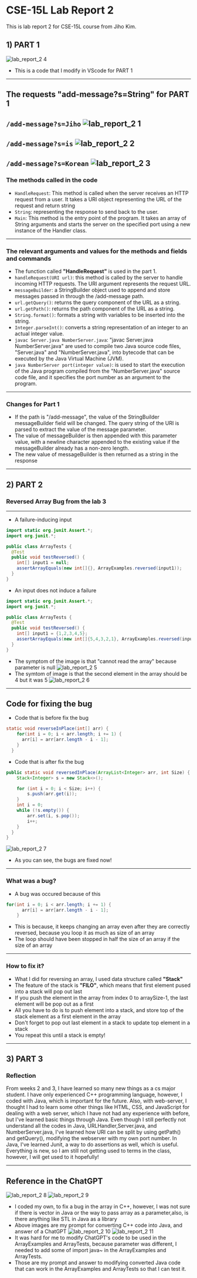 # CSE-15L Lab Report 2
This is lab report 2 for CSE-15L course from Jiho Kim.
## 1) PART 1
![lab_report_2 4](https://user-images.githubusercontent.com/129816454/233743743-c036a90f-0e5a-4103-b29d-6ec3fefd925b.png)
* This is a code that I modify in VScode for PART 1
---
## The requests "add-message?s=String" for PART 1
 `/add-message?s=Jiho`
![lab_report_2 1](https://user-images.githubusercontent.com/129816454/233746955-bfa94262-b81d-4291-9acd-ce2c81dcdf75.png)    
---
  `/add-message?s=is`
![lab_report_2 2](https://user-images.githubusercontent.com/129816454/233747190-1ca335ea-396e-4c00-93bc-524772227c68.png)     
--- 
  `/add-message?s=Korean`
![lab_report_2 3](https://user-images.githubusercontent.com/129816454/233747363-ce236fb2-86fc-4e49-a84d-c156cb0181d5.png)    
---
### The methods called in the code
* `HandleRequest`: This method is called when the server receives an HTTP request from a user. It takes a URI object representing the URL of the request and return string    
* `String`: representing the response to send back to the user.
* `Main`: This method is the entry point of the program. It takes an array of String arguments and starts the server on the specified port using a new instance of the Handler class.
---
### The relevant arguments and values for the methods and fields and commands
* The function called **"HandleRequest"** is used in the part 1.
* `handleRequest(URI url)`: this method is called by the server to handle incoming HTTP requests. The URI argument represents the request URL. 
* `messageBuilder`: a StringBuilder object used to append and store messages passed in through the /add-message path.
* `url.getQuery()`: returns the query component of the URL as a string.
* `url.getPath()`: returns the path component of the URL as a string.
* `String.format()`: formats a string with variables to be inserted into the string.
* `Integer.parseInt()`: converts a string representation of an integer to an actual integer value.
* `javac Server.java NumberServer.java`: "javac Server.java NumberServer.java" are used to compile two Java source code files, "Server.java" and "NumberServer.java", into bytecode that can be executed by the Java Virtual Machine (JVM).
* `java NumberServer port(integer value)`: is used to start the execution of the Java program compiled from the "NumberServer.java" source code file, and it specifies the port number as an argument to the program.
---
### Changes for Part 1
* If the path is "/add-message", the value of the StringBuilder messageBuilder field will be changed. The query string of the URI is parsed to extract the value of the message parameter. 
* The value of messageBuilder is then appended with this parameter value, with a newline character appended to the existing value if the messageBuilder already has a non-zero length. 
* The new value of messageBuilder is then returned as a string in the response
---
## 2) PART 2
### Reversed Array Bug from the lab 3
---
* A failure-inducing input
```java
import static org.junit.Assert.*;
import org.junit.*;

public class ArrayTests {
  @Test
  public void testReversed() {
    int[] input1 = null;
    assertArrayEquals(new int[]{}, ArrayExamples.reversed(input1));
  }
}
```
* An input does not induce a failure
```java
import static org.junit.Assert.*;
import org.junit.*;

public class ArrayTests {
  @Test
  public void testReversed() {
    int[] input1 = {1,2,3,4,5};
    assertArrayEquals(new int[]{5,4,3,2,1}, ArrayExamples.reversed(input1));
  }
}
```
* The symptom of the image is that "cannot read the array" because parameter is null
![lab_report_2 5](https://user-images.githubusercontent.com/129816454/233754766-3e2b797d-d515-48a3-8382-59f9ccb164d8.png)
* The symtom of image is that the second element in the array should be 4 but it was 5
![lab_report_2 6](https://user-images.githubusercontent.com/129816454/233754778-c3fa1d75-ff8f-4488-9198-70c9f7fe6172.png)
---
## Code for fixing the bug
* Code that is before fix the bug
```java
static void reverseInPlace(int[] arr) {
    for(int i = 0; i < arr.length; i += 1) {
      arr[i] = arr[arr.length - i - 1];
    }
  }
```
* Code that is after fix the bug
```java
public static void reversedInPlace(ArrayList<Integer> arr, int Size) {
    Stack<Integer> s = new Stack<>();

    for (int i = 0; i < Size; i++) {
        s.push(arr.get(i));
    }
    int i = 0;
    while (!s.empty()) {
        arr.set(i, s.pop());
        i++;
    }
  }
}
```
![lab_report_2 7](https://user-images.githubusercontent.com/129816454/233755766-7d8588fb-e975-46fb-b71d-8a2abd4d2fc5.png)
* As you can see, the bugs are fixed now!
---
### What was a bug?
* A bug was occured because of this
```java
for(int i = 0; i < arr.length; i += 1) {
      arr[i] = arr[arr.length - i - 1];
    }
````
* This is because, it keeps changing an array even after they are correctly reversed, because you loop it as much as size of an array
* The loop should have been stopped in half the size of an array if the size of an array
---
### How to fix it?
* What I did for reversing an array, I used data structure called **"Stack"**
* The feature of the stack is **"FILO"**, which means that first element pused into a stack will pop out last
* If you push the element in the array from index 0 to arraySize-1, the last element will be pop out as a first
* All you have to do is to push element into a stack, and store top of the stack element as a first element in the array
* Don't forget to pop out last element in a stack to update top element in a stack
* You repeat this until a stack is empty!
---
## 3) PART 3
### Reflection
From weeks 2 and 3, I have learned so many new things as a cs major student. I have only experienced C++ programming language, however, I coded with Java, which is important for the future. Also, with web-server, I thought I had to learn some other things like HTML, CSS, and JavaScript for dealing with a web server, which I have not had any experience with before, but I've learned basic things through Java. Even though I still perfectly not understand all the codes in Java, URLHandler,Server.java, and NumberServer.java, I've learned how URI can be split by using getPath() and getQuery(), modifying the webserver with my own port number.
In Java, I've learned Junit, a way to do assertions as well, which is useful. Everything is new, so I am still not getting used to terms in the class, however, I will get used to it hopefully!

---
## Reference in the ChatGPT
![lab_report_2 8](https://user-images.githubusercontent.com/129816454/233759073-4106c28e-68e5-4530-9e0a-e55bbc523db2.png)
![lab_report_2 9](https://user-images.githubusercontent.com/129816454/233759074-6b16cc53-c646-4a61-8b70-560830d2c27b.png)
* I coded my own, to fix a bug in the array in C++, however, I was not sure if there is vector in Java or the way to pass array as a parameter,also, is there anything like STL in Java as a library
* Above images are my prompt for converting C++ code into Java, and answer of a ChatGPT
![lab_report_2 10](https://user-images.githubusercontent.com/129816454/233759422-99e18e12-d387-4831-a671-9ec8ac65ee35.png)
![lab_report_2 11](https://user-images.githubusercontent.com/129816454/233759423-5b1d9134-456c-42b4-b9d5-b06a9794cd38.png)
* It was hard for me to modify ChatGPT's code to be used in the ArrayExamples and ArrayTests, because parameter was different, I needed to add some of import java~ in the ArrayExamples and ArrayTests.
* Those are my prompt and answer to modifying converted Java code that can work in the ArrayExamples and ArrayTests so that I can test it.








